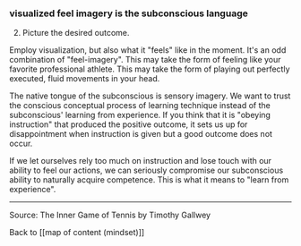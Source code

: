 ### visualized feel imagery is the subconscious language

2. Picture the desired outcome.

Employ visualization, but also what it "feels" like in the moment. It's an odd combination of "feel-imagery". This may take the form of feeling like your favorite professional athlete. This may take the form of playing out perfectly executed, fluid movements in your head.

The native tongue of the subconscious is sensory imagery. We want to trust the conscious conceptual process of learning technique instead of the subconscious' learning from experience. If you think that it is "obeying instruction" that produced the positive outcome, it sets us up for disappointment when instruction is given but a good outcome does not occur.

If we let ourselves rely too much on instruction and lose touch with our ability to feel our actions, we can seriously compromise our subconscious ability to naturally acquire competence. This is what it means to "learn from experience".

---

Source: The Inner Game of Tennis by Timothy Gallwey

Back to [[map of content (mindset)]]